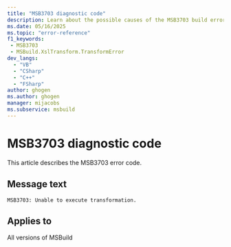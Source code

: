 ```yaml
---
title: "MSB3703 diagnostic code"
description: Learn about the possible causes of the MSB3703 build error, and get troubleshooting tips.
ms.date: 05/16/2025
ms.topic: "error-reference"
f1_keywords:
 - MSB3703
 - MSBuild.XslTransform.TransformError
dev_langs:
  - "VB"
  - "CSharp"
  - "C++"
  - "FSharp"
author: ghogen
ms.author: ghogen
manager: mijacobs
ms.subservice: msbuild
---
```


# MSB3703 diagnostic code

<!-- :::ErrorDefinitionDescription::: -->
<!-- :::editable-content name="introDescription"::: -->
This article describes the MSB3703 error code.
<!-- :::editable-content-end::: -->

## Message text

<!-- :::editable-content name="messageText"::: -->
`MSB3703: Unable to execute transformation.`
<!-- :::editable-content-end::: -->
<!-- MSB3703: Unable to execute transformation. {0} -->

<!-- :::editable-content name="postOutputDescription"::: -->
<!--
{StrBegin="MSB3703: "}
-->
<!-- :::editable-content-end::: -->
<!-- :::ErrorDefinitionDescription-end::: -->

## Applies to

All versions of MSBuild

